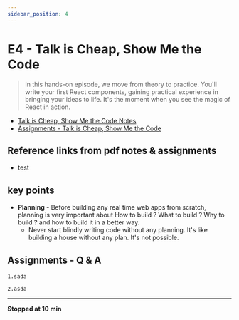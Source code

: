 ```yaml
---
sidebar_position: 4
---
```


# E4 - Talk is Cheap, Show Me the Code

> In this hands-on episode, we move from theory to practice. You'll write your first React components, gaining practical experience in bringing your ideas to life. It's the moment when you see the magic of React in action.

- [Talk is Cheap, Show Me the Code Notes](https://github.com/pravn27/reactjs-tech-doc/blob/master/docs/reactjs-course-tutorials/namaste-reactjs-course/readerDoc/E4-Show-Me-the-Code/E4-Show-Me-the-Code.pdf)
- [Assignments - Talk is Cheap, Show Me the Code](https://github.com/pravn27/reactjs-tech-doc/blob/master/docs/reactjs-course-tutorials/namaste-reactjs-course/readerDoc/E4-Show-Me-the-Code/Assignments-ShowMeTheCode.pdf)

## Reference links from pdf notes & assignments

- test

## key points

- **Planning** - Before building any real time web apps from scratch, planning is very important about How to build ? What to build ? Why to build ? and how to build it in a better way.
  - Never start blindly writing code without any planning. It's like building a house without any plan. It's not possible.

## Assignments - Q & A

    1.sada

    2.asda

---

**Stopped at 10 min**
